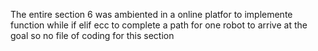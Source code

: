The entire section 6 was ambiented in a online platfor to implemente function while if elif ecc to complete a path for one robot to arrive at the goal so no file of coding for this section